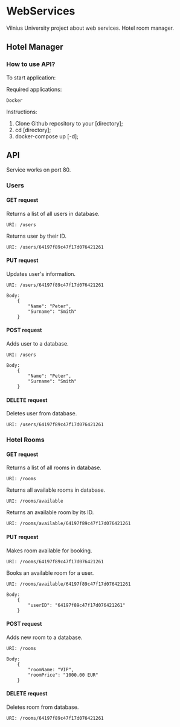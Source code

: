 # WebServices
Vilnius University project about web services. Hotel room manager.

## Hotel Manager
### How to use API?

To start application:

Required applications:
```
Docker
```

Instructions:
1. Clone Github repository to your [directory];
2. cd [directory];
3. docker-compose up [-d];

## API

Service works on port 80.

### Users

#### GET request

Returns a list of all users in database.

```
URI: /users
```

Returns user by their ID.

```
URI: /users/64197f89c47f17d076421261
```

#### PUT request

Updates user's information.

```
URI: /users/64197f89c47f17d076421261

Body:
    {
        "Name": "Peter", 
        "Surname": "Smith" 
    }
```

#### POST request

Adds user to a database.

```
URI: /users

Body:
    {
        "Name": "Peter", 
        "Surname": "Smith" 
    }
```

#### DELETE request

Deletes user from database.

```
URI: /users/64197f89c47f17d076421261
```

### Hotel Rooms

#### GET request

Returns a list of all rooms in database.

```
URI: /rooms
```

Returns all available rooms in database.

```
URI: /rooms/available
```

Returns an available room by its ID.

```
URI: /rooms/available/64197f89c47f17d076421261
```

#### PUT request

Makes room available for booking.

```
URI: /rooms/64197f89c47f17d076421261
```

Books an available room for a user.

```
URI: /rooms/available/64197f89c47f17d076421261

Body:
    {
        "userID": "64197f89c47f17d076421261"
    }
```

#### POST request

Adds new room to a database.

```
URI: /rooms

Body:
    {
        "roomName: "VIP", 
        "roomPrice": "1000.00 EUR" 
    }
```

#### DELETE request

Deletes room from database.

```
URI: /rooms/64197f89c47f17d076421261
```
